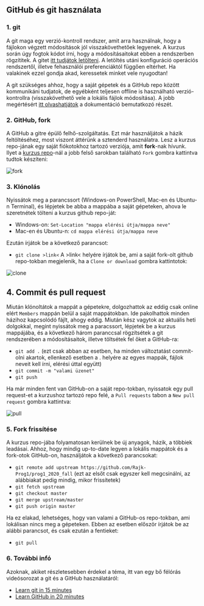 ## GitHub és git használata

### 1. git
A git maga egy verzió-kontroll rendszer, amit arra használnak, hogy a fájlokon végzett módosítások jól visszakövethetőek legyenek. A kurzus során úgy fogtok kódot írni, hogy a módosításaitokat ebben a rendszerben rögzítitek. A gitet [itt tudjátok letölteni](https://git-scm.com/downloads). A letöltés utáni konfiguráció operációs rendszertől, illetve fehasználói preferenciáktól függően eltérhet. Ha valakinek ezzel gondja akad, keressetek minket vele nyugodtan!

A git szükséges ahhoz, hogy a saját gépetek és a GitHub repo között kommunikáni tudjatok, de egyébként teljesen offline is használható verzió-kontrollra (visszakövethető vele a lokális fájlok módosítása). A jobb megértésért [itt olvashatjátok](https://git-scm.com/book/en/v2/Getting-Started-What-is-Git%3F) a dokumentáció bemutatkozó részét.

### 2. GitHub, fork
A GitHub a gitre épülő felhő-szolgáltatás. Ezt már használjátok a házik feltöltéséhez, most viszont áttérünk a sztenderd használatra. Lesz a kurzus repo-jának egy saját fiókotokhoz tartozó verziója, amit **fork**-nak hívunk. Ilyet a [kurzus repo](https://github.com/Rajk-Prog1/prog1_2020_fall)-nál a jobb felső sarokban található ```Fork``` gombra kattintva tudtok készíteni:

![fork](https://github.com/Rajk-Prog1/prog1_2020_fall/blob/master/Materials/Others/github_fork.png)

### 3. Klónolás
Nyissátok meg a parancssort (Windows-on PowerShell, Mac-en és Ubuntu-n Terminal), és lépjetek be abba a mappába a saját gépeteken, ahova le szeretnétek tölteni a kurzus github repo-ját:
- Windows-on: ```Set-Location "mappa elérési útja/mappa neve"```
- Mac-en és Ubuntu-n: ```cd mappa elérési útja/mappa neve```

Ezután írjátok be a következő parancsot:
- ```git clone >link<```
A >link< helyére írjátok be, ami a saját fork-olt github repo-tokban megjelenik, ha a ```Clone or download``` gombra kattintotok:

![clone](https://github.com/Rajk-Prog1/prog1_2020_fall/blob/master/Materials/Others/github_clone.png)

## 4. Commit és pull request
Miután klónoltátok a mappát a gépetekre, dolgozhattok az eddig csak online elért ```Members``` mappán belül a saját mappátokban. Ide pakolhattok minden házihoz kapcsolódó fájlt, ahogy eddig. Miután kész vagytok az aktuális heti dolgokkal, megint nyissátok meg a paracssort, lépjetek be a kurzus mappájába, és a következő három paranccsal rögzítsétek a git rendszerében a módosításaitok, illetve töltsétek fel őket a GitHub-ra:
- ```git add .``` (ezt csak abban az esetben, ha minden változtatást commit-olni akartok, ellenkező esetben a . helyére az egyes mappák, fájlok neveit kell írni, elérési úttal együtt)
- ```git commit -m "valami üzenet"```
- ```git push```

Ha már minden fent van GitHub-on a saját repo-tokban, nyissatok egy pull request-et a kurzushoz tartozó repo felé, a ```Pull requests``` tabon a ```New pull request``` gombra kattintva:

![pull](https://github.com/Rajk-Prog1/prog1_2020_fall/blob/master/Materials/Others/github_pull.png)

### 5. Fork frissítése
A kurzus repo-jába folyamatosan kerülnek be új anyagok, házik, a többiek leadásai. Ahhoz, hogy mindig up-to-date legyen a lokális mappátok és a fork-otok GitHub-on, használjátok a következő parancsokat:
- ```git remote add upstream https://github.com/Rajk-Prog1/prog1_2020_fall``` (ezt az elsőt csak egyszer kell megcsinálni, az alábbiakat pedig mindig, mikor frissítetek)
- ```git fetch upstream```
- ```git checkout master```
- ```git merge upstream/master```
- ```git push origin master```

Ha ez elakad, lehetséges, hogy van valami a GitHub-os repo-tokban, ami lokálisan nincs meg a gépeteken. Ebben az esetben először írjátok be az alábbi parancsot, és csak ezután a fentieket:
- ```git pull```

### 6. További infó
Azoknak, akiket részletesebben érdekel a téma, itt van egy bő félórás videósorozat a git és a GitHub használatáról: 
- [Learn git in 15 minutes](https://www.youtube.com/watch?v=USjZcfj8yxE)
- [Learn GitHub in 20 minutes](https://www.youtube.com/watch?v=nhNq2kIvi9s)
